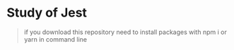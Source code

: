 # Study of Jest

> if you download this repository need to install packages with npm i or yarn in command line